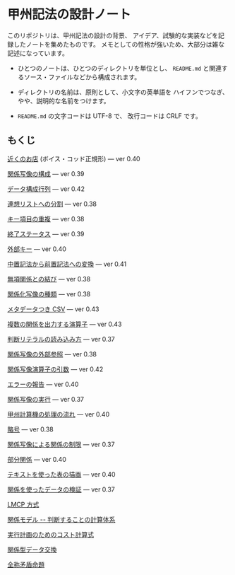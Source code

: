 # 甲州記法の設計ノート



このリポジトリは、甲州記法の設計の背景、
アイデア、試験的な実装などを記録したノートを集めたものです。
メモとしての性格が強いため、大部分は雑な記述になっています。

- ひとつのノートは、ひとつのディレクトリを単位とし、
  `README.md` と関連するソース・ファイルなどから構成されます。

- ディレクトリの名前は、原則として、小文字の英単語を
  ハイフンでつなぎ、やや、説明的な名前をつけます。

- `README.md` の文字コードは UTF-8 で、
  改行コードは CRLF です。



## もくじ

[近くのお店][boyce-codd-normal-form] (ボイス・コッド正規形) — ver 0.40

[関係写像の構成][construct-relmap] — ver 0.39

[データ構成行列][data-component-matrix] — ver 0.42

[連想リストへの分割][divide-into-assoc] — ver 0.38

[キー項目の重複][duplicate-keys] — ver 0.38

[終了ステータス][exit-status] — ver 0.39

[外部キー][foreign-key] — ver 0.40

[中置記法から前置記法への変換][infix-notation] — ver 0.41

[無項関係との結び][join-with-reldum] — ver 0.38

[関係化写像の種類][kind-of-relfiers] — ver 0.38

[メタデータつき CSV][koshu-xsv] — ver 0.43

[複数の関係を出力する演算子][multiple-output] — ver 0.43

[判断リテラルの読み込み方][read-judge-literals] — ver 0.37

[関係写像の外部参照][relmap-in-outer-section] — ver 0.38

[関係写像演算子の引数][relmap-operand] — ver 0.42

[エラーの報告][report-error] — ver 0.40

[関係写像の実行][run-relmap-using-relation-directly] — ver 0.37

[甲州計算機の処理の流れ][section-level-process] — ver 0.40

[略号][short-signs] — ver 0.38

[関係写像による関係の制限][some-and-none] — ver 0.37

[部分関係][subrelation] — ver 0.40

[テキストを使った表の描画][text-table] — ver 0.40

[関係を使ったデータの検証][validation-using-relation] — ver 0.37



[LMCP 方式][lmcp-method]

[関係モデル -- 判断することの計算体系][prezi-relational-model]

[実行計画のためのコスト計算式][rdbms-cost-formula]

[関係型データ交換][rdi]

[全称矛盾命題][universal-contradiction]



[boyce-codd-normal-form]: note/boyce-codd-normal-form
[construct-relmap]: note/construct-relmap
[data-component-matrix]: note/data-component-matrix
[divide-into-assoc]: note/divide-into-assoc
[duplicate-keys]: note/duplicate-keys
[exit-status]: note/exit-status
[foreign-key]: note/foreign-key
[infix-notation]: note/infix-notation
[join-with-reldum]: note/join-with-reldum
[kind-of-relfiers]: note/kind-of-relfiers
[koshu-xsv]: note/koshu-xsv
[multiple-output]: note/multiple-output
[read-judge-literals]: note/read-judge-literals
[relmap-in-outer-section]: note/relmap-in-outer-section
[relmap-operand]: note/relmap-operand
[report-error]: note/report-error
[run-relmap-using-relation-directly]: note/run-relmap-using-relation-directly
[section-level-process]: note/section-level-process
[short-signs]: note/short-signs
[some-and-none]: note/some-and-none
[subrelation]: note/subrelation
[text-table]: note/text-table
[validation-using-relation]: note/validation-using-relation

[lmcp-method]: note/lmcp-method
[prezi-relational-model]: note/prezi-relational-model
[rdbms-cost-formula]: note/rdbms-cost-formula
[rdi]: note/rdi
[universal-contradiction]: note/universal-contradiction

